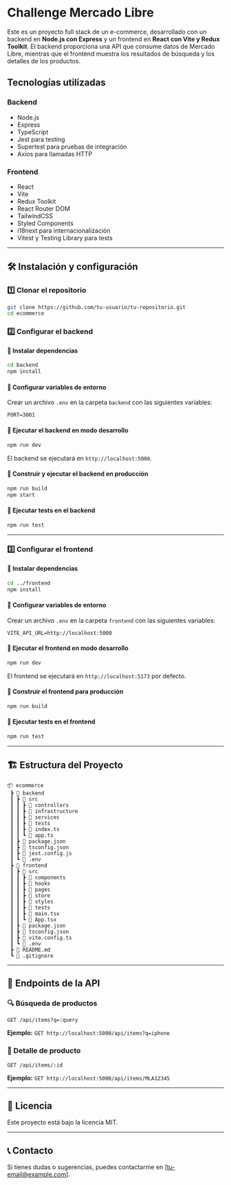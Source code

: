 # Challenge Mercado Libre

Este es un proyecto full stack de un e-commerce, desarrollado con un backend en **Node.js con Express** y un frontend en **React con Vite y Redux Toolkit**. El backend proporciona una API que consume datos de Mercado Libre, mientras que el frontend muestra los resultados de búsqueda y los detalles de los productos.

## Tecnologías utilizadas

### Backend

- Node.js
- Express
- TypeScript
- Jest para testing
- Supertest para pruebas de integración
- Axios para llamadas HTTP

### Frontend

- React
- Vite
- Redux Toolkit
- React Router DOM
- TailwindCSS
- Styled Components
- i18next para internacionalización
- Vitest y Testing Library para tests

---

## 🛠️ Instalación y configuración

### 1️⃣ Clonar el repositorio

```sh
git clone https://github.com/tu-usuario/tu-repositorio.git
cd ecommerce
```

### 2️⃣ Configurar el backend

#### 📌 Instalar dependencias

```sh
cd backend
npm install
```

#### 📌 Configurar variables de entorno

Crear un archivo `.env` en la carpeta `backend` con las siguientes variables:

```env
PORT=3001
```

#### 📌 Ejecutar el backend en modo desarrollo

```sh
npm run dev
```

El backend se ejecutará en `http://localhost:5000`.

#### 📌 Construir y ejecutar el backend en producción

```sh
npm run build
npm start
```

#### 📌 Ejecutar tests en el backend

```sh
npm run test
```

---

### 3️⃣ Configurar el frontend

#### 📌 Instalar dependencias

```sh
cd ../frontend
npm install
```

#### 📌 Configurar variables de entorno

Crear un archivo `.env` en la carpeta `frontend` con las siguientes variables:

```env
VITE_API_URL=http://localhost:5000
```

#### 📌 Ejecutar el frontend en modo desarrollo

```sh
npm run dev
```

El frontend se ejecutará en `http://localhost:5173` por defecto.

#### 📌 Construir el frontend para producción

```sh
npm run build
```

#### 📌 Ejecutar tests en el frontend

```sh
npm run test
```

---

## 🏗️ Estructura del Proyecto

```
📦 ecommerce
 ┣ 📂 backend
 ┃ ┣ 📂 src
 ┃ ┃ ┣ 📂 controllers
 ┃ ┃ ┣ 📂 infrastructure
 ┃ ┃ ┣ 📂 services
 ┃ ┃ ┣ 📂 tests
 ┃ ┃ ┣ 📜 index.ts
 ┃ ┃ ┗ 📜 app.ts
 ┃ ┣ 📜 package.json
 ┃ ┣ 📜 tsconfig.json
 ┃ ┣ 📜 jest.config.js
 ┃ ┗ 📜 .env
 ┣ 📂 frontend
 ┃ ┣ 📂 src
 ┃ ┃ ┣ 📂 components
 ┃ ┃ ┣ 📂 hooks
 ┃ ┃ ┣ 📂 pages
 ┃ ┃ ┣ 📂 store
 ┃ ┃ ┣ 📂 styles
 ┃ ┃ ┣ 📂 tests
 ┃ ┃ ┣ 📜 main.tsx
 ┃ ┃ ┗ 📜 App.tsx
 ┃ ┣ 📜 package.json
 ┃ ┣ 📜 tsconfig.json
 ┃ ┣ 📜 vite.config.ts
 ┃ ┗ 📜 .env
 ┣ 📜 README.md
 ┗ 📜 .gitignore
```

---

## 📌 Endpoints de la API

### 🔍 Búsqueda de productos

```
GET /api/items?q=:query
```

**Ejemplo:** `GET http://localhost:5000/api/items?q=iphone`

### 🔎 Detalle de producto

```
GET /api/items/:id
```

**Ejemplo:** `GET http://localhost:5000/api/items/MLA12345`

---

## 📜 Licencia

Este proyecto está bajo la licencia MIT.

---

## 📞 Contacto

Si tienes dudas o sugerencias, puedes contactarme en [[tu-email@example.com](mailto\:tu-email@example.com)].


